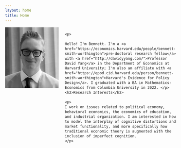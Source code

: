 ```yaml
---
layout: home
title: Home
---
```


<div style="display: flex;">
  <img src="/assets/bw.jpg" style="width:180px;height:200px;margin-right:20px;">
  <div>

    <p> 

    Hello! I'm Bennett. I'm a <a href="https://economics.harvard.edu/people/bennett-smith-worthington">pre-doctoral research fellow</a> with <a href="http://davidyyang.com/">Professor David Yang</a> in the Department of Economics at Harvard University; I'm also an affiliate with <a href="https://epod.cid.harvard.edu/person/bennett-smith-worthington">Harvard's Evidence for Policy Design</a>. I graduated with a BA in Mathematics-Economics from Columbia University in 2022. </p>
    <h2>Research Interests</h2>

    <p>
    I work on issues related to political economy, behavioral economics, the economics of education, and industrial organization. I am interested in how to model the interplay of cognitive distortions and market functionality, and more specifically how traditional economic theory is augmented with the inclusion of imperfect cognition. 
    </p>
  </div>
</div>
